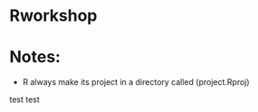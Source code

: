 # Rworkshop

# Notes:
- R always make its project in a directory called (project.Rproj) 


test test
